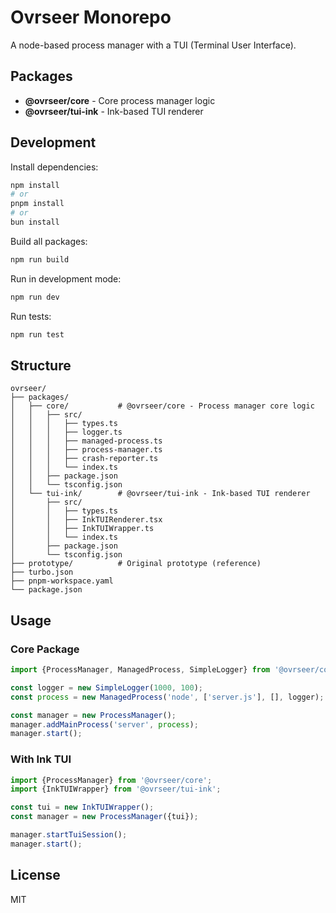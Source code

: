 # Ovrseer Monorepo

A node-based process manager with a TUI (Terminal User Interface).

## Packages

- **@ovrseer/core** - Core process manager logic
- **@ovrseer/tui-ink** - Ink-based TUI renderer

## Development

Install dependencies:

```bash
npm install
# or
pnpm install
# or
bun install
```

Build all packages:

```bash
npm run build
```

Run in development mode:

```bash
npm run dev
```

Run tests:

```bash
npm run test
```

## Structure

```
ovrseer/
├── packages/
│   ├── core/           # @ovrseer/core - Process manager core logic
│   │   ├── src/
│   │   │   ├── types.ts
│   │   │   ├── logger.ts
│   │   │   ├── managed-process.ts
│   │   │   ├── process-manager.ts
│   │   │   ├── crash-reporter.ts
│   │   │   └── index.ts
│   │   ├── package.json
│   │   └── tsconfig.json
│   └── tui-ink/        # @ovrseer/tui-ink - Ink-based TUI renderer
│       ├── src/
│       │   ├── types.ts
│       │   ├── InkTUIRenderer.tsx
│       │   ├── InkTUIWrapper.ts
│       │   └── index.ts
│       ├── package.json
│       └── tsconfig.json
├── prototype/          # Original prototype (reference)
├── turbo.json
├── pnpm-workspace.yaml
└── package.json
```

## Usage

### Core Package

```typescript
import {ProcessManager, ManagedProcess, SimpleLogger} from '@ovrseer/core';

const logger = new SimpleLogger(1000, 100);
const process = new ManagedProcess('node', ['server.js'], [], logger);

const manager = new ProcessManager();
manager.addMainProcess('server', process);
manager.start();
```

### With Ink TUI

```typescript
import {ProcessManager} from '@ovrseer/core';
import {InkTUIWrapper} from '@ovrseer/tui-ink';

const tui = new InkTUIWrapper();
const manager = new ProcessManager({tui});

manager.startTuiSession();
manager.start();
```

## License

MIT
